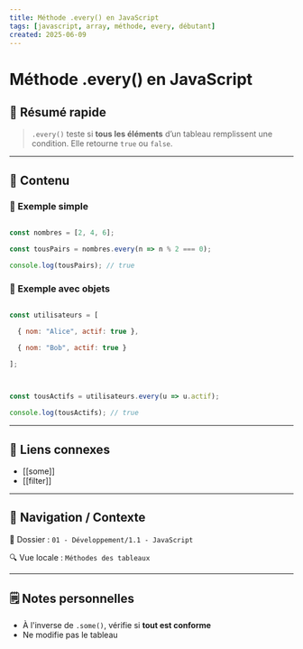 ```yaml
---
title: Méthode .every() en JavaScript
tags: [javascript, array, méthode, every, débutant]
created: 2025-06-09
--- 
```


# Méthode .every() en JavaScript  

## 🧠 Résumé rapide  

> `.every()` teste si **tous les éléments** d’un tableau remplissent une condition. Elle retourne `true` ou `false`.

---

## 📌 Contenu

### 📍 Exemple simple

```js

const nombres = [2, 4, 6];

const tousPairs = nombres.every(n => n % 2 === 0);

console.log(tousPairs); // true

```

### 📍 Exemple avec objets

```js

const utilisateurs = [

  { nom: "Alice", actif: true },

  { nom: "Bob", actif: true }

];

  

const tousActifs = utilisateurs.every(u => u.actif);

console.log(tousActifs); // true

```

---

## 🔗 Liens connexes

- [[some]]
- [[filter]]

---

## 🧭 Navigation / Contexte

📂 Dossier : `01 - Développement/1.1 - JavaScript`  

🔍 Vue locale : `Méthodes des tableaux`

---

## 🗒️ Notes personnelles

- À l'inverse de `.some()`, vérifie si **tout est conforme**
- Ne modifie pas le tableau